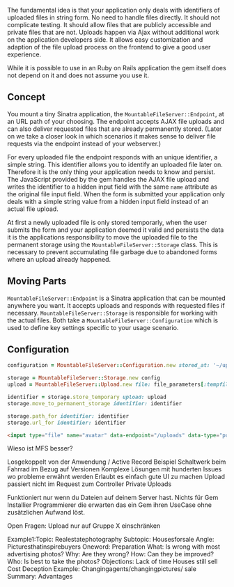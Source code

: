 The fundamental idea is that your application only deals with identifiers of uploaded files in string form. No need to handle files directly. It should not complicate testing. It should allow files that are publicly accessible and private files that are not. Uploads happen via Ajax without additional work on the application developers side. It allows easy customization and adaption of the file upload process on the frontend to give a good user experience.

While it is possible to use in an Ruby on Rails application the gem itself does not depend on it and does not assume you use it.

## Concept
You mount a tiny Sinatra application, the `MountableFileServer::Endpoint`, at an URL path of your choosing. The endpoint accepts AJAX file uploads and can also deliver requested files that are already permanently stored. (Later on we take a closer look in which scenarios it makes sense to deliver file requests via the endpoint instead of your webserver.)

For every uploaded file the endpoint responds with an unique identifier, a simple string. This identifier allows you to identify an uploaded file later on. Therefore it is the only thing your application needs to know and persist. The JavaScript provided by the gem handles the AJAX file upload and writes the identifier to a hidden input field with the same `name` attribute as the original file input field. When the form is submitted your application only deals with a simple string value from a hidden input field instead of an actual file upload.

At first a newly uploaded file is only stored temporarly, when the user submits the form and your application deemed it valid and persists the data it is the applications responsibility to move the uploaded file to the permanent storage using the `MountableFileServer::Storage` class. This is necessary to prevent accumulating file garbage due to abandoned forms where an upload already happened.

## Moving Parts
`MountableFileServer::Endpoint` is a Sinatra application that can be mounted anywhere you want. It accepts uploads and responds with requested files if necessary. `MountableFileServer::Storage` is responsible for working with the actual files. Both take a `MountableFileServer::Configuration` which is used to define key settings specific to your usage scenario.

## Configuration
~~~ruby
configuration = MountableFileServer::Configuration.new stored_at: '~/uploads', mounted_at: '/uploads'
~~~

~~~ruby
storage = MountableFileServer::Storage.new config
upload = MountableFileServer::Upload.new file: file_parameters[:tempfile].read, type: 'public'

identifier = storage.store_temporary upload: upload
storage.move_to_permanent_storage identifier: identifier

storage.path_for identifier: identifier
storage.url_for identifier: identifier
~~~

~~~html
<input type="file" name="avatar" data-endpoint="/uploads" data-type="public">
~~~



Wieso ist MFS besser?

Losgekoppelt von der Anwendung / Active Record
Beispiel Schaltwerk beim Fahrrad im Bezug auf Versionen
Komplexe Lösungen mit hunderten Issues wo probleme erwähnt werden
Erlaubt es einfach gute UI zu machen
Upload passiert nicht im Request zum Controller
Private Uploads

Funktioniert nur wenn du Dateien auf deinem Server hast.
Nichts für Gem Installier Programmierer die erwarten das ein Gem ihren UseCase ohne zusätzlichen Aufwand löst.


Open Fragen:
Upload nur auf Gruppe X einschränken


Example1:Topic: Realestatephotography
Subtopic: Housesforsale
Angle: Picturesthatinspirebuyers Oneword: Preparation
What: Is wrong with most advertising photos? Why: Are they wrong?
How: Can they be improved?
Who: Is best to take the photos?
Objections:
Lack of time
Houses still sell Cost Deception
Example: Changingagents/changingpictures/ sale
Summary: Advantages
